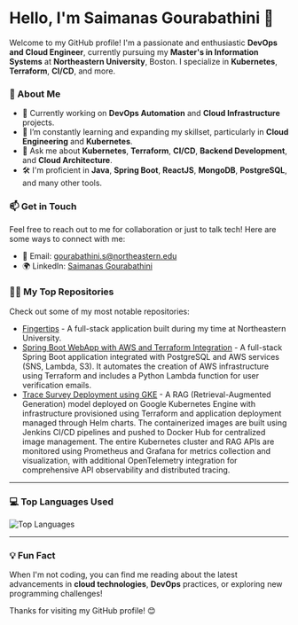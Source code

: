 # Hello, I'm Saimanas Gourabathini 👋

Welcome to my GitHub profile! I'm a passionate and enthusiastic **DevOps and Cloud Engineer**, currently pursuing my **Master's in Information Systems** at **Northeastern University**, Boston. I specialize in **Kubernetes**, **Terraform**, **CI/CD**, and more.

### 🚀 About Me
- 🔭 Currently working on **DevOps Automation** and **Cloud Infrastructure** projects.
- 🌱 I’m constantly learning and expanding my skillset, particularly in **Cloud Engineering** and **Kubernetes**.
- 💬 Ask me about **Kubernetes**, **Terraform**, **CI/CD**, **Backend Development**, and **Cloud Architecture**.
- 🛠️ I'm proficient in **Java**, **Spring Boot**, **ReactJS**, **MongoDB**, **PostgreSQL**, and many other tools.

### 📫 Get in Touch
Feel free to reach out to me for collaboration or just to talk tech! Here are some ways to connect with me:
- 📧 Email: [gourabathini.s@northeastern.edu](mailto:gourabathini.s@northeastern.edu)
- 🌍 LinkedIn: [Saimanas Gourabathini](https://www.linkedin.com/in/sai-manas-g/)

### 🧑‍💻 My Top Repositories
Check out some of my most notable repositories:

- [Fingertips](https://github.com/saimanas17/fingertips) - A full-stack application built during my time at Northeastern University.
- [Spring Boot WebApp with AWS and Terraform Integration](https://github.com/saimanas17/springboot-aws-infra) - A full-stack Spring Boot application integrated with PostgreSQL and AWS services (SNS, Lambda, S3). It automates the creation of AWS infrastructure using Terraform and includes a Python Lambda function for user verification emails.
- [Trace Survey Deployment using GKE](https://github.com/saimanas17/trace-survey) - A RAG (Retrieval-Augmented Generation) model deployed on Google Kubernetes Engine with infrastructure provisioned using Terraform and application deployment managed through Helm charts. The containerized images are built using Jenkins CI/CD pipelines and pushed to Docker Hub for centralized image management. The entire Kubernetes cluster and RAG APIs are monitored using Prometheus and Grafana for metrics collection and visualization, with additional OpenTelemetry integration for comprehensive API observability and distributed tracing.

---
### 💻 Top Languages Used

![Top Languages](https://github-readme-stats.vercel.app/api/top-langs/?username=saimanas17&langs_count=15&layout=compact&theme=tokyonight)

---

### 💡 Fun Fact
When I'm not coding, you can find me reading about the latest advancements in **cloud technologies**, **DevOps** practices, or exploring new programming challenges!

Thanks for visiting my GitHub profile! 😊
